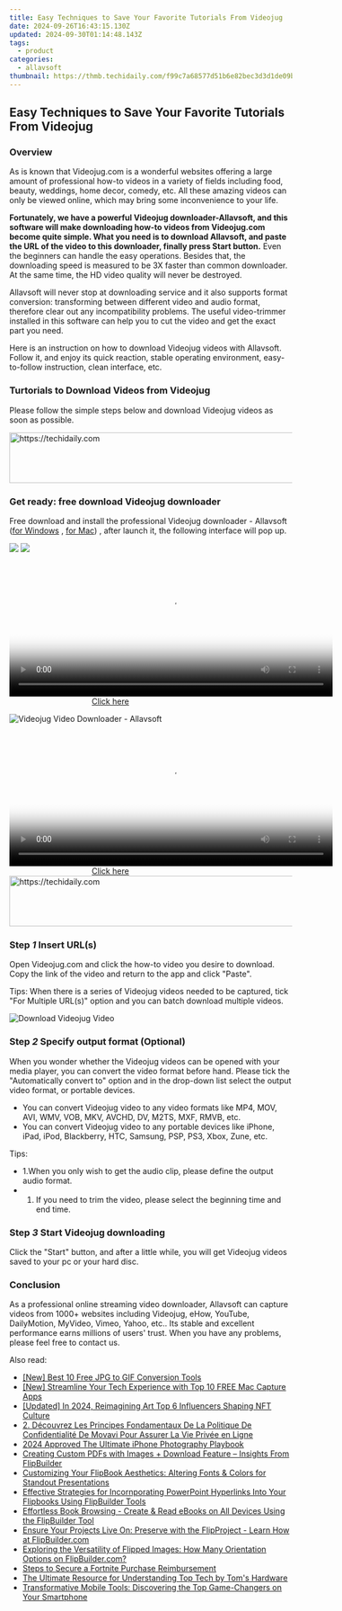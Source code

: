 ```yaml
---
title: Easy Techniques to Save Your Favorite Tutorials From Videojug
date: 2024-09-26T16:43:15.130Z
updated: 2024-09-30T01:14:48.143Z
tags:
  - product
categories:
  - allavsoft
thumbnail: https://thmb.techidaily.com/f99c7a68577d51b6e82bec3d3d1de09b7626e91bd216747172a72cd85e723e6d.jpg
---
```


## Easy Techniques to Save Your Favorite Tutorials From Videojug

### Overview

As is known that Videojug.com is a wonderful websites offering a large amount of professional how-to videos in a variety of fields including food, beauty, weddings, home decor, comedy, etc. All these amazing videos can only be viewed online, which may bring some inconvenience to your life.

**Fortunately, we have a powerful Videojug downloader-Allavsoft, and this software will make downloading how-to videos from Videojug.com become quite simple. What you need is to download Allavsoft, and paste the URL of the video to this downloader, finally press Start button.** Even the beginners can handle the easy operations. Besides that, the downloading speed is measured to be 3X faster than common downloader. At the same time, the HD video quality will never be destroyed.

Allavsoft will never stop at downloading service and it also supports format conversion: transforming between different video and audio format, therefore clear out any incompatibility problems. The useful video-trimmer installed in this software can help you to cut the video and get the exact part you need.

Here is an instruction on how to download Videojug videos with Allavsoft. Follow it, and enjoy its quick reaction, stable operating environment, easy-to-follow instruction, clean interface, etc.

### Turtorials to Download Videos from Videojug

Please follow the simple steps below and download Videojug videos as soon as possible.

<!-- affiliate ads begin -->
<a href="https://unicoeye.pxf.io/c/5597632/2134242/18498" target="_top" id="2134242">
  <img src="//a.impactradius-go.com/display-ad/18498-2134242" border="0" alt="https://techidaily.com" width="728" height="90"/>
</a>
<img height="0" width="0" src="https://unicoeye.pxf.io/i/5597632/2134242/18498" style="position:absolute;visibility:hidden;" border="0" />
<!-- affiliate ads end -->

### Get ready: free download Videojug downloader

Free download and install the professional Videojug downloader - Allavsoft ([for Windows](https://tools.techidaily.com/allavsoft/products/) , [for Mac](https://tools.techidaily.com/allavsoft/products/)) , after launch it, the following interface will pop up.

[![](https://www.allavsoft.com/how-to/../images/how-to/free-download-win.jpg)](https://tools.techidaily.com/allavsoft/products/) [![](https://www.allavsoft.com/how-to/../images/how-to/free-download-mac.jpg)](https://tools.techidaily.com/allavsoft/products/)

<!-- affiliate ads begin -->
<span id="1982485">
					<video width="576" height="240" style="cursor:pointer"
           poster="//a.impactradius-go.com/display-clicktoplayimage/1982485.png"
           onclick="if(!this.playClicked){this.play();this.setAttribute('controls',true);this.playClicked=true;}">
	   <source src="//a.impactradius-go.com/display-ad/22993-1982485">
	   <img src="//a.impactradius-go.com/display-clicktoplayimage/1982485.png" style="border: none; height: 100%; width: 100%; object-fit: contain">
	</video>
	<div style="width:360px;text-align:center"><a href="javascript:window.open(decodeURIComponent('https%3A%2F%2Fhomestyler.sjv.io%2Fc%2F5597632%2F1982485%2F22993'), '_blank');void(0);">Click here</a></div>
</span>
<img height="0" width="0" src="https://imp.pxf.io/i/5597632/1982485/22993" style="position:absolute;visibility:hidden;" border="0" />
<!-- affiliate ads end -->

![Videojug Video Downloader - Allavsoft](https://www.allavsoft.com/how-to/../images/allavsoft/screen-shot-600.jpg)

<!-- affiliate ads begin -->
<span id="1983551">
					<video width="576" height="240" style="cursor:pointer"
           poster="//a.impactradius-go.com/display-clicktoplayimage/1983551.png"
           onclick="if(!this.playClicked){this.play();this.setAttribute('controls',true);this.playClicked=true;}">
	   <source src="//a.impactradius-go.com/display-ad/22993-1983551">
	   <img src="//a.impactradius-go.com/display-clicktoplayimage/1983551.png" style="border: none; height: 100%; width: 100%; object-fit: contain">
	</video>
	<div style="width:360px;text-align:center"><a href="javascript:window.open(decodeURIComponent('https%3A%2F%2Fhomestyler.sjv.io%2Fc%2F5597632%2F1983551%2F22993'), '_blank');void(0);">Click here</a></div>
</span>
<img height="0" width="0" src="https://imp.pxf.io/i/5597632/1983551/22993" style="position:absolute;visibility:hidden;" border="0" />
<!-- affiliate ads end -->

<!-- affiliate ads begin -->
<a href="https://appsumo.8odi.net/c/5597632/2151854/7443" target="_top" id="2151854">
  <img src="//a.impactradius-go.com/display-ad/7443-2151854" border="0" alt="https://techidaily.com" width="600" height="90"/>
</a>
<img height="0" width="0" src="https://appsumo.8odi.net/i/5597632/2151854/7443" style="position:absolute;visibility:hidden;" border="0" />
<!-- affiliate ads end -->

### Step _1_ Insert URL(s)

Open Videojug.com and click the how-to video you desire to download. Copy the link of the video and return to the app and click "Paste".

Tips: When there is a series of Videojug videos needed to be captured, tick "For Multiple URL(s)" option and you can batch download multiple videos.

![Download Videojug Video](https://www.allavsoft.com/how-to/../images/how-to/download-Tenplay-video/download-tenplay-video.jpg)

### Step _2_ Specify output format (Optional)

When you wonder whether the Videojug videos can be opened with your media player, you can convert the video format before hand. Please tick the "Automatically convert to" option and in the drop-down list select the output video format, or portable devices.

* You can convert Videojug video to any video formats like MP4, MOV, AVI, WMV, VOB, MKV, AVCHD, DV, M2TS, MXF, RMVB, etc.
* You can convert Videojug video to any portable devices like iPhone, iPad, iPod, Blackberry, HTC, Samsung, PSP, PS3, Xbox, Zune, etc.

Tips:

* 1.When you only wish to get the audio clip, please define the output audio format.
* 1. If you need to trim the video, please select the beginning time and end time.

### Step _3_ Start Videojug downloading

Click the "Start" button, and after a little while, you will get Videojug videos saved to your pc or your hard disc.

### Conclusion

As a professional online streaming video downloader, Allavsoft can capture videos from 1000+ websites including Videojug, eHow, YouTube, DailyMotion, MyVideo, Vimeo, Yahoo, etc.. Its stable and excellent performance earns millions of users' trust. When you have any problems, please feel free to contact us.

<ins class="adsbygoogle"
     style="display:block"
     data-ad-format="autorelaxed"
     data-ad-client="ca-pub-7571918770474297"
     data-ad-slot="1223367746"></ins>

<ins class="adsbygoogle"
     style="display:block"
     data-ad-client="ca-pub-7571918770474297"
     data-ad-slot="8358498916"
     data-ad-format="auto"
     data-full-width-responsive="true"></ins>

<span class="atpl-alsoreadstyle">Also read:</span>
<div><ul>
<li><a href="https://extra-resources.techidaily.com/new-best-10-free-jpg-to-gif-conversion-tools/"><u>[New] Best 10 Free JPG to GIF Conversion Tools</u></a></li>
<li><a href="https://remote-screen-capture.techidaily.com/new-streamline-your-tech-experience-with-top-10-free-mac-capture-apps/"><u>[New] Streamline Your Tech Experience with Top 10 FREE Mac Capture Apps</u></a></li>
<li><a href="https://fox-hovers.techidaily.com/updated-in-2024-reimagining-art-top-6-influencers-shaping-nft-culture/"><u>[Updated] In 2024, Reimagining Art Top 6 Influencers Shaping NFT Culture</u></a></li>
<li><a href="https://win-amazing.techidaily.com/2-decouvrez-les-principes-fondamentaux-de-la-politique-de-confidentialite-de-movavi-pour-assurer-la-vie-privee-en-ligne/"><u>2. Découvrez Les Principes Fondamentaux De La Politique De Confidentialité De Movavi Pour Assurer La Vie Privée en Ligne</u></a></li>
<li><a href="https://some-approaches.techidaily.com/2024-approved-the-ultimate-iphone-photography-playbook/"><u>2024 Approved The Ultimate iPhone Photography Playbook</u></a></li>
<li><a href="https://win-news.techidaily.com/creating-custom-pdfs-with-images-plus-download-feature-insights-from-flipbuilder/"><u>Creating Custom PDFs with Images + Download Feature – Insights From FlipBuilder</u></a></li>
<li><a href="https://fox-zaraz.techidaily.com/customizing-your-flipbook-aesthetics-altering-fonts-and-colors-for-standout-presentations/"><u>Customizing Your FlipBook Aesthetics: Altering Fonts & Colors for Standout Presentations</u></a></li>
<li><a href="https://win-news.techidaily.com/effective-strategies-for-incornporating-powerpoint-hyperlinks-into-your-flipbooks-using-flipbuilder-tools/"><u>Effective Strategies for Incornporating PowerPoint Hyperlinks Into Your Flipbooks Using FlipBuilder Tools</u></a></li>
<li><a href="https://win-news.techidaily.com/effortless-book-browsing-create-and-read-ebooks-on-all-devices-using-the-flipbuilder-tool/"><u>Effortless Book Browsing - Create & Read eBooks on All Devices Using the FlipBuilder Tool</u></a></li>
<li><a href="https://win-news.techidaily.com/ensure-your-projects-live-on-preserve-with-the-flipproject-learn-how-at-flipbuildercom/"><u>Ensure Your Projects Live On: Preserve with the FlipProject - Learn How at FlipBuilder.com</u></a></li>
<li><a href="https://win-news.techidaily.com/exploring-the-versatility-of-flipped-images-how-many-orientation-options-on-flipbuildercom/"><u>Exploring the Versatility of Flipped Images: How Many Orientation Options on FlipBuilder.com?</u></a></li>
<li><a href="https://games-able.techidaily.com/steps-to-secure-a-fortnite-purchase-reimbursement/"><u>Steps to Secure a Fortnite Purchase Reimbursement</u></a></li>
<li><a href="https://hardware-updates.techidaily.com/the-ultimate-resource-for-understanding-top-tech-by-toms-hardware/"><u>The Ultimate Resource for Understanding Top Tech by Tom's Hardware</u></a></li>
<li><a href="https://solve-hot.techidaily.com/transformative-mobile-tools-discovering-the-top-game-changers-on-your-smartphone/"><u>Transformative Mobile Tools: Discovering the Top Game-Changers on Your Smartphone</u></a></li>
</ul></div>

